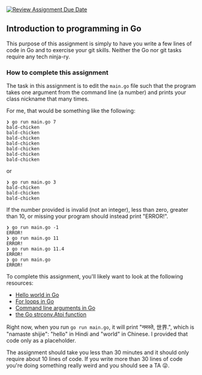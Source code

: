 [![Review Assignment Due Date](https://classroom.github.com/assets/deadline-readme-button-22041afd0340ce965d47ae6ef1cefeee28c7c493a6346c4f15d667ab976d596c.svg)](https://classroom.github.com/a/um4YeTSR)
## Introduction to programming in Go

This purpose of this assignment is simply
to have you write a few lines of code in
Go and to exercise your git skills. Neither
the Go nor git tasks require any tech
ninja-ry.

### How to complete this assignment

The task in this assignment is to edit
the `main.go` file such that the program
takes one argument from
the command line (a number) and prints
your class nickname that many times.

For me, that would be something like
the following:

```
❯ go run main.go 7
bald-chicken
bald-chicken
bald-chicken
bald-chicken
bald-chicken
bald-chicken
bald-chicken
```

or

```
❯ go run main.go 3
bald-chicken
bald-chicken
bald-chicken
```

If the number provided is invalid (not an integer),
less than zero, greater than 10, or missing your program
should instead print "ERROR!".

```
❯ go run main.go -1
ERROR!
❯ go run main.go 11
ERROR!
❯ go run main.go 11.4
ERROR!
❯ go run main.go
ERROR!
```

To complete this assignment, you'll likely
want to look at the following resources:

- [Hello world in Go](https://tour.golang.org/welcome/1)
- [For loops in Go](https://tour.golang.org/flowcontrol/1)
- [Command line arguments in Go](https://gobyexample.com/command-line-arguments)
- [the Go strconv.Atoi function](https://golang.org/pkg/strconv/#Atoi)

Right now, when you run `go run main.go`, it will
print "नमस्ते, 世界.", which is "namaste shijie": "hello"
in Hindi and "world" in Chinese. I provided that code
only as a placeholder.

The assignment should take you less than 30 minutes
and it should only require about 10 lines of code.
If you write more than 30 lines of code you're doing
something really weird and you should see a TA 😜.
